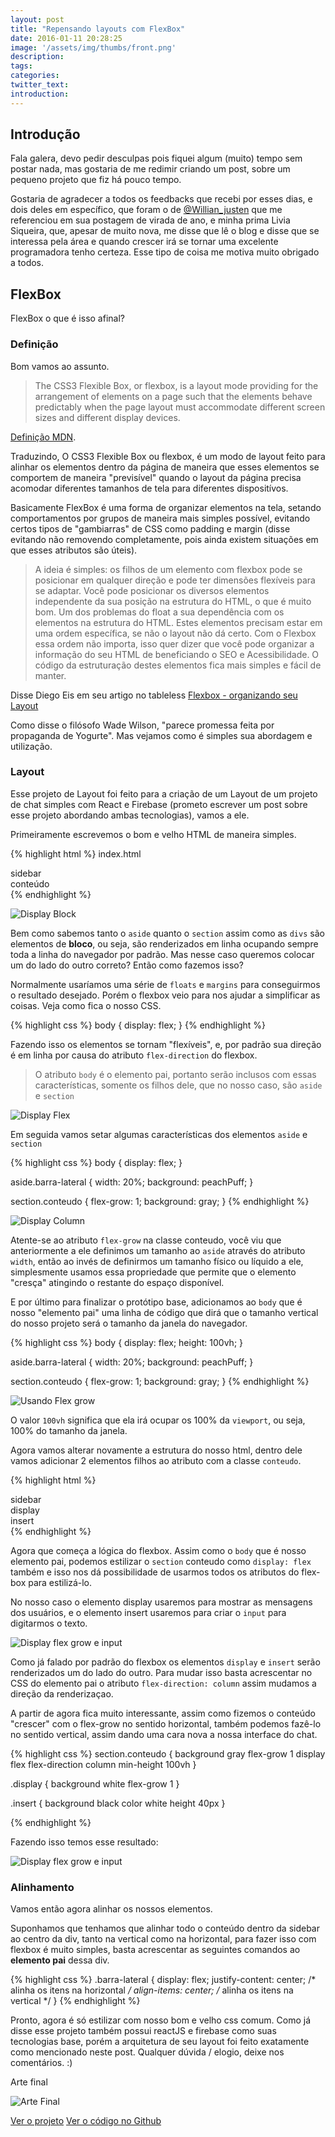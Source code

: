 ```yaml
---
layout: post
title: "Repensando layouts com FlexBox"
date: 2016-01-11 20:28:25
image: '/assets/img/thumbs/front.png'
description:
tags:
categories:
twitter_text:
introduction:
---
```


## Introdução

Fala galera, devo pedir desculpas pois fiquei algum (muito) tempo sem postar nada, mas gostaria de me redimir criando um post, sobre um pequeno projeto que fiz há pouco tempo.

Gostaria de agradecer a todos os feedbacks que recebi por esses dias, e dois deles em específico, que foram o de [@Willian_justen](https://twitter.com/@Willian_justen) que me referenciou em sua postagem de virada de ano, e minha prima Livia Siqueira, que, apesar de muito nova, me disse que lê o blog e disse que se interessa pela área e quando crescer irá se tornar uma excelente programadora tenho certeza. Esse tipo de coisa me motiva muito obrigado a todos.

## FlexBox

FlexBox o que é isso afinal?

### Definição

Bom vamos ao assunto. 

> The CSS3 Flexible Box, or flexbox, is a layout mode providing for the arrangement of elements on a page such that the elements behave predictably when the page layout must accommodate different screen sizes and different display devices.

[Definição MDN](https://developer.mozilla.org/en-US/docs/Web/CSS/CSS_Flexible_Box_Layout/Using_CSS_flexible_boxes).

Traduzindo, O CSS3 Flexible Box ou flexbox, é um modo de layout feito para alinhar os elementos dentro da página de maneira que esses elementos se comportem de maneira "previsível" quando o layout da página precisa acomodar diferentes tamanhos de tela para diferentes dispositívos.


Basicamente FlexBox é uma forma de organizar elementos na tela, setando comportamentos por grupos de maneira mais simples possível, evitando certos tipos de "gambiarras" de CSS como padding e margin (disse evitando não removendo completamente, pois ainda existem situações em que esses atributos são úteis).

> A ideia é simples: os filhos de um elemento com flexbox pode se posicionar em qualquer direção e pode ter dimensões flexíveis para se adaptar. Você pode posicionar os diversos elementos independente da sua posição na estrutura do HTML, o que é muito bom. Um dos problemas do float a sua dependência com os elementos na estrutura do HTML. Estes elementos precisam estar em uma ordem específica, se não o layout não dá certo. Com o Flexbox essa ordem não importa, isso quer dizer que você pode organizar a informação do seu HTML de beneficiando o SEO e Acessibilidade. O código da estruturação destes elementos fica mais simples e fácil de manter.

Disse Diego Eis em seu artigo no tableless [Flexbox - organizando seu Layout](http://tableless.com.br/flexbox-organizando-seu-layout/)

Como disse o filósofo Wade Wilson, "parece promessa feita por propaganda de Yogurte". Mas vejamos como é simples sua abordagem e utilização.


### Layout

Esse projeto de Layout foi feito para a criação de um Layout de um projeto de chat simples com React e Firebase (prometo escrever um post sobre esse projeto abordando ambas tecnologias), vamos a ele.

Primeiramente escrevemos o bom e velho HTML de maneira simples.

{% highlight html %}
index.html
<html>
	<body>
		<aside class="barra-lateral">
			sidebar
		</aside>
		<section class="conteudo">
			conteúdo
		</section>
	</body>
</html>
{% endhighlight %}

![Display Block](/assets/img/posts/flexbox/display-block.png)

Bem como sabemos tanto o `aside` quanto o `section` assim como as `divs` são elementos de **bloco**, ou seja, são renderizados em linha ocupando sempre toda a linha do navegador por padrão. Mas nesse caso queremos colocar um do lado do outro correto? Então como fazemos isso?

Normalmente usaríamos uma série de `floats` e `margins` para conseguirmos o resultado desejado. Porém o flexbox veio para nos ajudar a simplificar as coisas. Veja como fica o nosso CSS.

{% highlight css %}
body {
	display: flex;
}
{% endhighlight %}

Fazendo isso os elementos se tornam "flexíveis", e, por padrão sua direção é em linha por causa do atributo `flex-direction` do flexbox.

> O atributo `body` é o elemento pai, portanto serão inclusos com essas características, somente os filhos dele, que no nosso caso, são `aside` e `section`

![Display Flex](/assets/img/posts/flexbox/display-flex.png)

Em seguida vamos setar algumas características dos elementos `aside` e `section`

{% highlight css %}
body {
	display: flex;
}

aside.barra-lateral {
	width: 20%;
	background: peachPuff;
}

section.conteudo {
	flex-grow: 1;
	background: gray;
}
{% endhighlight %}

![Display Column](/assets/img/posts/flexbox/display-column.png)

Atente-se ao atributo `flex-grow` na classe conteudo, você viu que anteriormente a ele definimos um tamanho ao `aside` através do atributo `width`, então ao invés de definirmos um tamanho físico ou líquido a ele, simplesmente usamos essa propriedade que permite que o elemento "cresça" atingindo o restante do espaço disponível.

E por último para finalizar o protótipo base, adicionamos ao `body` que é nosso "elemento pai" uma linha de código que dirá que o tamanho vertical do nosso projeto será o tamanho da janela do navegador.

{% highlight css %}
body {
	display: flex;
	height: 100vh;
}

aside.barra-lateral {
	width: 20%;
	background: peachPuff;
}

section.conteudo {
	flex-grow: 1;
	background: gray;
}
{% endhighlight %}

![Usando Flex grow](/assets/img/posts/flexbox/flex-grow.png)

O valor `100vh` significa que ela irá ocupar os 100% da `viewport`, ou seja, 100% do tamanho da janela.

Agora vamos alterar novamente a estrutura do nosso html, dentro dele vamos adicionar 2 elementos filhos ao atributo com a classe `conteudo`.


{% highlight html %}
<body>
	<aside class="barra-lateral">
		sidebar
	</aside>
	<section class="conteudo">
		<div class="display">
			display
		</div>
		<div class="insert">
			insert
		</div>
	</section>
</body>
{% endhighlight %}

Agora que começa a lógica do flexbox. Assim como o `body` que é nosso elemento pai, podemos estilizar o `section` conteudo como `display: flex` também e isso nos dá possibilidade de usarmos todos os atributos do flex-box para estilizá-lo.

No nosso caso o elemento display usaremos para mostrar as mensagens dos usuários, e o elemento insert usaremos para criar o `input` para digitarmos o texto.

![Display flex grow e input](/assets/img/posts/flexbox/content-column.png)

Como já falado por padrão do flexbox os elementos `display` e `insert` serão renderizados um do lado do outro. Para mudar isso basta acrescentar no CSS do elemento pai o atributo `flex-direction: column` assim mudamos a direção da renderizaçao.

A partir de agora fica muito interessante, assim como fizemos o conteúdo "crescer" com o flex-grow no sentido horizontal, também podemos fazê-lo no sentido vertical, assim dando uma cara nova a nossa interface do chat.

{% highlight css %}
section.conteudo {
	background gray
	flex-grow 1
	display flex
	flex-direction column
	min-height 100vh
}
	
.display {
	background white
	flex-grow 1
}
	
.insert {
	background black
	color white
	height 40px
}

{% endhighlight %}

Fazendo isso temos esse resultado:

![Display flex grow e input](/assets/img/posts/flexbox/flex-grow-display.png)

### Alinhamento

Vamos então agora alinhar os nossos elementos.

Suponhamos que tenhamos que alinhar todo o conteúdo dentro da sidebar ao centro da div, tanto na vertical como na horizontal, para fazer isso com flexbox é muito simples, basta acrescentar as seguintes comandos ao **elemento pai** dessa div.

{% highlight css %}
.barra-lateral {
	display: flex;
	justify-content: center; /* alinha os itens na horizontal */
	align-items: center; /* alinha os itens na vertical */
}
{% endhighlight %}

Pronto, agora é só estilizar com nosso bom e velho css comum. Como já disse esse projeto também possui reactJS e firebase como suas tecnologias base, porém a arquitetura de seu layout foi feito exatamente como mencionado neste post. Qualquer dúvida / elogio, deixe nos comentários. :)

Arte final

![Arte Final](/assets/img/posts/flexbox/final-art.png)

<div class="view-demo">
	<a href="http://lucasmaiaesilva.com.br/firebase-chat/" class="button button-3d button-caution button-rounded" target="blank">Ver o projeto</a>
	<a href="http://github.com/lucasmaiaesilva/firebase-chat/" class="button button-3d button-primary button-rounded" target="blank">Ver o código no Github</a>	
</div>
